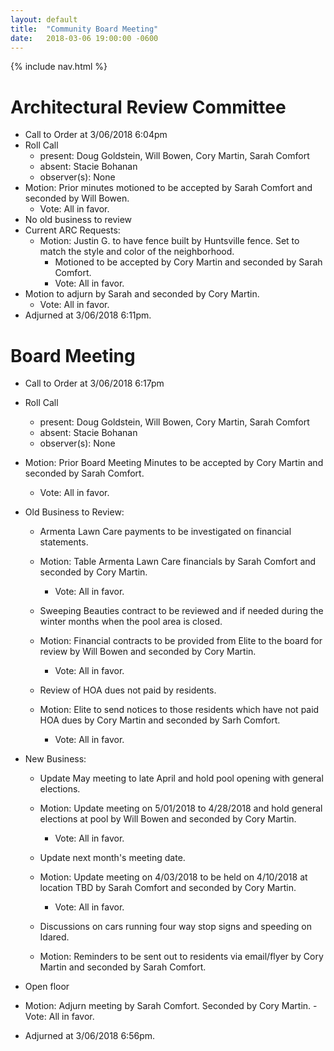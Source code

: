 ```yaml
---
layout: default
title:  "Community Board Meeting"
date:   2018-03-06 19:00:00 -0600
---
```


{% include nav.html %}

# Architectural Review Committee

- Call to Order at 3/06/2018 6:04pm
- Roll Call
    - present: Doug Goldstein, Will Bowen, Cory Martin, Sarah Comfort
    - absent: Stacie Bohanan
    - observer(s): None
- Motion: Prior minutes motioned to be accepted by Sarah Comfort and seconded by Will Bowen.
  - Vote: All in favor.
- No old business to review
- Current ARC Requests:
  - Motion: Justin G. to have fence built by Huntsville fence. Set to match the style and color of the neighborhood.
    - Motioned to be accepted by Cory Martin and seconded by Sarah Comfort.
    - Vote: All in favor.
- Motion to adjurn by Sarah and seconded by Cory Martin.
  - Vote: All in favor.
- Adjurned at 3/06/2018 6:11pm.

# Board Meeting

- Call to Order at 3/06/2018 6:17pm
- Roll Call
    - present: Doug Goldstein, Will Bowen, Cory Martin, Sarah Comfort
    - absent: Stacie Bohanan
    - observer(s): None
- Motion: Prior Board Meeting Minutes to be accepted by Cory Martin and seconded by Sarah Comfort.
  - Vote: All in favor.
  
- Old Business to Review:
  - Armenta Lawn Care payments to be investigated on financial statements.
  - Motion: Table Armenta Lawn Care financials by Sarah Comfort and seconded by Cory Martin.
    - Vote: All in favor.
    
  - Sweeping Beauties contract to be reviewed and if needed during the winter months when the pool area is closed.
  - Motion: Financial contracts to be provided from Elite to the board for review by Will Bowen and seconded by Cory Martin.
    - Vote: All in favor.
   
  - Review of HOA dues not paid by residents.
  - Motion: Elite to send notices to those residents which have not paid HOA dues by Cory Martin and seconded by Sarh Comfort.
    - Vote: All in favor.
    
- New Business:
  - Update May meeting to late April and hold pool opening with general elections.
  - Motion: Update meeting on 5/01/2018 to 4/28/2018 and hold general elections at pool by Will Bowen and seconded by Cory Martin.
    - Vote: All in favor.

  - Update next month's meeting date.
  - Motion: Update meeting on 4/03/2018 to be held on 4/10/2018 at location TBD by Sarah Comfort and seconded by Cory Martin.
    - Vote: All in favor.
    
  - Discussions on cars running four way stop signs and speeding on Idared. 
  - Motion: Reminders to be sent out to residents via email/flyer by Cory Martin and seconded by Sarah Comfort.

- Open floor
- Motion: Adjurn meeting by Sarah Comfort. Seconded by Cory Martin. 
  -Vote: All in favor.
- Adjurned at 3/06/2018 6:56pm.
